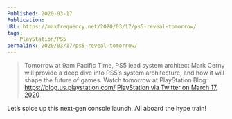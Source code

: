 ```yaml
---
Published: 2020-03-17
Publication: 
URL: https://maxfrequency.net/2020/03/17/ps5-reveal-tomorrow/
tags:
  - PlayStation/PS5
permalink: 2020/03/17/ps5-reveal-tomorrow/
---
```

> Tomorrow at 9am Pacific Time, PS5 lead system architect Mark Cerny will provide a deep dive into PS5’s system architecture, and how it will shape the future of games.
  Watch tomorrow at PlayStation Blog: https://blog.us.playstation.com/
  [PlayStation via Twitter on March 17, 2020](https://twitter.com/PlayStation/status/1239884910812450816)

Let’s spice up this next-gen console launch. All aboard the hype train!